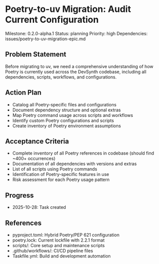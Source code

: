 # Poetry-to-uv Migration: Audit Current Configuration
Milestone: 0.2.0-alpha.1
Status: planning
Priority: high
Dependencies: issues/poetry-to-uv-migration-epic.md

## Problem Statement
Before migrating to uv, we need a comprehensive understanding of how Poetry is currently used across the DevSynth codebase, including all dependencies, scripts, workflows, and configurations.

## Action Plan
- Catalog all Poetry-specific files and configurations
- Document dependency structure and optional extras
- Map Poetry command usage across scripts and workflows
- Identify custom Poetry configurations and scripts
- Create inventory of Poetry environment assumptions

## Acceptance Criteria
- Complete inventory of all Poetry references in codebase (should find ~400+ occurrences)
- Documentation of all dependencies with versions and extras
- List of all scripts using Poetry commands
- Identification of Poetry-specific features in use
- Risk assessment for each Poetry usage pattern

## Progress
- 2025-10-28: Task created

## References
- pyproject.toml: Hybrid Poetry/PEP 621 configuration
- poetry.lock: Current lockfile with 2.2.1 format
- scripts/: Core setup and maintenance scripts
- .github/workflows/: CI/CD pipeline files
- Taskfile.yml: Build and development automation
